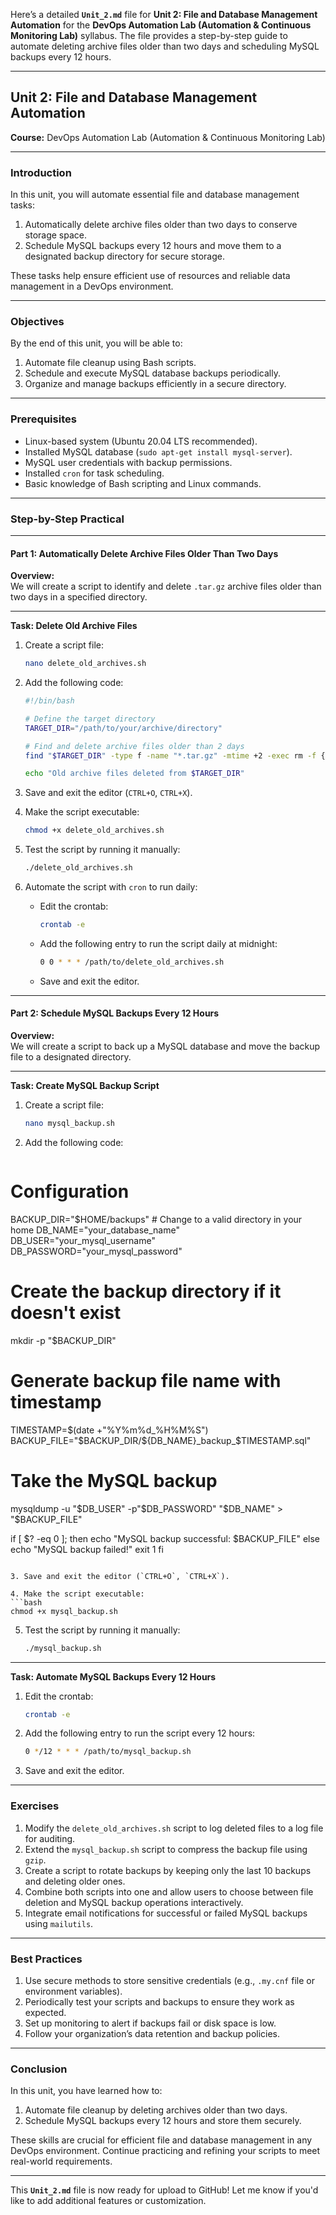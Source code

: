 Here’s a detailed **`Unit_2.md`** file for **Unit 2: File and Database Management Automation** for the **DevOps Automation Lab (Automation & Continuous Monitoring Lab)** syllabus. The file provides a step-by-step guide to automate deleting archive files older than two days and scheduling MySQL backups every 12 hours.

---

## **Unit 2: File and Database Management Automation**  
**Course:** DevOps Automation Lab (Automation & Continuous Monitoring Lab)  

---

### **Introduction**  
In this unit, you will automate essential file and database management tasks:  

1. Automatically delete archive files older than two days to conserve storage space.  
2. Schedule MySQL backups every 12 hours and move them to a designated backup directory for secure storage.  

These tasks help ensure efficient use of resources and reliable data management in a DevOps environment.  

---

### **Objectives**  

By the end of this unit, you will be able to:  
1. Automate file cleanup using Bash scripts.  
2. Schedule and execute MySQL database backups periodically.  
3. Organize and manage backups efficiently in a secure directory.  

---

### **Prerequisites**  

- Linux-based system (Ubuntu 20.04 LTS recommended).  
- Installed MySQL database (`sudo apt-get install mysql-server`).  
- MySQL user credentials with backup permissions.  
- Installed `cron` for task scheduling.  
- Basic knowledge of Bash scripting and Linux commands.  

---

### **Step-by-Step Practical**  

---

#### **Part 1: Automatically Delete Archive Files Older Than Two Days**  

**Overview:**  
We will create a script to identify and delete `.tar.gz` archive files older than two days in a specified directory.  

---

**Task: Delete Old Archive Files**  

1. Create a script file:  
   ```bash
   nano delete_old_archives.sh
   ```  

2. Add the following code:  
   ```bash
   #!/bin/bash

   # Define the target directory
   TARGET_DIR="/path/to/your/archive/directory"

   # Find and delete archive files older than 2 days
   find "$TARGET_DIR" -type f -name "*.tar.gz" -mtime +2 -exec rm -f {} \;

   echo "Old archive files deleted from $TARGET_DIR"
   ```  

3. Save and exit the editor (`CTRL+O`, `CTRL+X`).  

4. Make the script executable:  
   ```bash
   chmod +x delete_old_archives.sh
   ```  

5. Test the script by running it manually:  
   ```bash
   ./delete_old_archives.sh
   ```  

6. Automate the script with `cron` to run daily:  

   - Edit the crontab:  
     ```bash
     crontab -e
     ```  

   - Add the following entry to run the script daily at midnight:  
     ```bash
     0 0 * * * /path/to/delete_old_archives.sh
     ```  

   - Save and exit the editor.  

---

#### **Part 2: Schedule MySQL Backups Every 12 Hours**  

**Overview:**  
We will create a script to back up a MySQL database and move the backup file to a designated directory.  

---

**Task: Create MySQL Backup Script**  

1. Create a script file:  
   ```bash
   nano mysql_backup.sh
   ```  

2. Add the following code:  
   ```#!/bin/bash

# Configuration
BACKUP_DIR="$HOME/backups"  # Change to a valid directory in your home
DB_NAME="your_database_name"
DB_USER="your_mysql_username"
DB_PASSWORD="your_mysql_password"

# Create the backup directory if it doesn't exist
mkdir -p "$BACKUP_DIR"

# Generate backup file name with timestamp
TIMESTAMP=$(date +"%Y%m%d_%H%M%S")
BACKUP_FILE="$BACKUP_DIR/${DB_NAME}_backup_$TIMESTAMP.sql"

# Take the MySQL backup
mysqldump -u "$DB_USER" -p"$DB_PASSWORD" "$DB_NAME" > "$BACKUP_FILE"

if [ $? -eq 0 ]; then
    echo "MySQL backup successful: $BACKUP_FILE"
else
    echo "MySQL backup failed!"
    exit 1
fi

   ```  

3. Save and exit the editor (`CTRL+O`, `CTRL+X`).  

4. Make the script executable:  
   ```bash
   chmod +x mysql_backup.sh
   ```  

5. Test the script by running it manually:  
   ```bash
   ./mysql_backup.sh
   ```  

---

**Task: Automate MySQL Backups Every 12 Hours**  

1. Edit the crontab:  
   ```bash
   crontab -e
   ```  

2. Add the following entry to run the script every 12 hours:  
   ```bash
   0 */12 * * * /path/to/mysql_backup.sh
   ```  

3. Save and exit the editor.  

---

### **Exercises**  

1. Modify the `delete_old_archives.sh` script to log deleted files to a log file for auditing.  
2. Extend the `mysql_backup.sh` script to compress the backup file using `gzip`.  
3. Create a script to rotate backups by keeping only the last 10 backups and deleting older ones.  
4. Combine both scripts into one and allow users to choose between file deletion and MySQL backup operations interactively.  
5. Integrate email notifications for successful or failed MySQL backups using `mailutils`.  

---

### **Best Practices**  

1. Use secure methods to store sensitive credentials (e.g., `.my.cnf` file or environment variables).  
2. Periodically test your scripts and backups to ensure they work as expected.  
3. Set up monitoring to alert if backups fail or disk space is low.  
4. Follow your organization’s data retention and backup policies.  

---

### **Conclusion**  

In this unit, you have learned how to:  
1. Automate file cleanup by deleting archives older than two days.  
2. Schedule MySQL backups every 12 hours and store them securely.  

These skills are crucial for efficient file and database management in any DevOps environment. Continue practicing and refining your scripts to meet real-world requirements.  

--- 

This **`Unit_2.md`** file is now ready for upload to GitHub! Let me know if you'd like to add additional features or customization.
